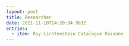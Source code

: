 ```yaml
---
layout: post
title: Researcher
date: 2021-11-10T14:20:34.983Z
entries:
  - item: R﻿oy Lichtenstein Catalogue Raisonn
---
```

